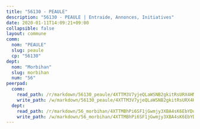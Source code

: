```yaml
---
title: "56130 - PEAULE"
description: "56130 - PEAULE | Entraide, Annonces, Initiatives"
date: 2020-01-11T14:09:21+09:00
collapsible: false
layout: commune
comm:
  nom: "PEAULE"
  slug: peaule
  cp: "56130"
dept:
  nom: "Morbihan"
  slug: morbihan
  num: "56"
peerpad:
  comm:
    read_path: /r/markdown/56130_peaule/4XTTM3V7yjeQLaWSNB2gkitRsURX4HMKkkJ3qVW5kY8f4Qu7e
    write_path: /w/markdown/56130_peaule/4XTTM3V7yjeQLaWSNB2gkitRsURX4HMKkkJ3qVW5kY8f4Qu7e-K3TgUUHcwawuEFFYiQfhwkxwTxSmY7kp5Rg4nycgtB8EE6ZDXK2b7KY9uv3fVCier92RTmdfwcicq8TUuXmUZrLTsPvzZoazMDtTAMrjTrbXJQnkjGSMNRnGpPi76fWtQhbd83Ke
  dept:
    read_path: /r/markdown/56_morbihan/4XTTMBhPi6SF1jGwmjy3XBA4sK6EbYDun44EYwF3irZ7aBa5U
    write_path: /w/markdown/56_morbihan/4XTTMBhPi6SF1jGwmjy3XBA4sK6EbYDun44EYwF3irZ7aBa5U-K3TgV3HyhWtqSpmJ2GGLPRtHigVTcxkFRVLMX5R66UyRAN55PNUQgmTNwaDuJmWps9EVWQzncDySYbA7Pg7qEdRXsayrZysPHK4HeKM3FG1U8vQvyUvaDoFo4L4Z8coFC71q4zES
---
```



